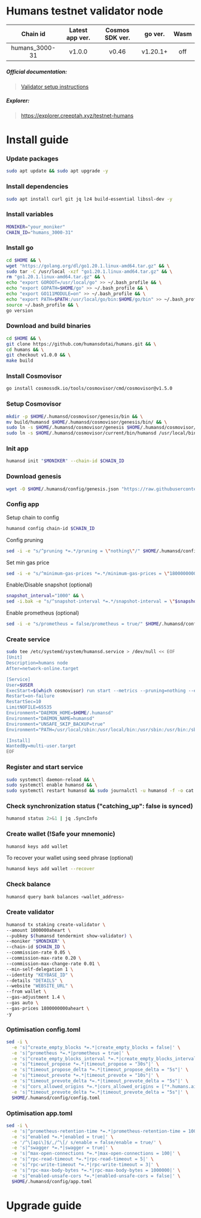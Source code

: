 Humans testnet validator node
=
|Chain id|Latest app ver.|Cosmos SDK ver.|go ver.|Wasm|
|:------:|:-------------:|:-------------:|:-----:|:--:|
|humans_3000-31|v1.0.0|v0.46|v1.20.1+|off|

##### Official documentation:
> [Validator setup instructions](https://github.com/humansdotai/testnets/blob/master/Install.md)
##### Explorer:
> https://explorer.creeptah.xyz/testnet-humans

Install guide
=
### Update packages
```Bash
sudo apt update && sudo apt upgrade -y
```
### Install dependencies
```Bash
sudo apt install curl git jq lz4 build-essential libssl-dev -y
```
### Install variables
```Bash
MONIKER="your_moniker"
CHAIN_ID="humans_3000-31"
```
### Install go
```Bash
cd $HOME && \
wget "https://golang.org/dl/go1.20.1.linux-amd64.tar.gz" && \
sudo tar -C /usr/local -xzf "go1.20.1.linux-amd64.tar.gz" && \
rm "go1.20.1.linux-amd64.tar.gz" && \
echo "export GOROOT=/usr/local/go" >> ~/.bash_profile && \
echo "export GOPATH=$HOME/go" >> ~/.bash_profile && \
echo "export GO111MODULE=on" >> ~/.bash_profile && \
echo "export PATH=$PATH:/usr/local/go/bin:$HOME/go/bin" >> ~/.bash_profile && \
source ~/.bash_profile && \
go version
```
### Download and build binaries
```Bash
cd $HOME && \
git clone https://github.com/humansdotai/humans.git && \
cd humans && \
git checkout v1.0.0 && \
make build
```
### Install Cosmovisor
```Bash
go install cosmossdk.io/tools/cosmovisor/cmd/cosmovisor@v1.5.0
```
### Setup Cosmovisor
```Bash
mkdir -p $HOME/.humansd/cosmovisor/genesis/bin && \
mv build/humansd $HOME/.humansd/cosmovisor/genesis/bin/ && \
sudo ln -s $HOME/.humansd/cosmovisor/genesis $HOME/.humansd/cosmovisor/current -f && \
sudo ln -s $HOME/.humansd/cosmovisor/current/bin/humansd /usr/local/bin/humansd -f
```
### Init app
```Bash
humansd init "$MONIKER" --chain-id $CHAIN_ID
```
### Download genesis
```Bash
wget -O $HOME/.humansd/config/genesis.json "https://raw.githubusercontent.com/humansdotai/testnets/master/friction/mission-3/genesis.json"
```
### Config app

Setup chain to config
```Bash
humansd config chain-id $CHAIN_ID
```
Config pruning
```Bash
sed -i -e "s/^pruning *=.*/pruning = \"nothing\"/" $HOME/.humansd/config/app.toml
```
Set min gas price
```Bash
sed -i -e "s/^minimum-gas-prices *=.*/minimum-gas-prices = \"1800000000aheart\"/" $HOME/.humansd/config/app.toml
```
Enable/Disable snapshot (optional)
```Bash
snapshot_interval="1000" && \
sed -i.bak -e "s/^snapshot-interval *=.*/snapshot-interval = \"$snapshot_interval\"/" ~/.humansd/config/app.toml
```
Enable prometheus (optional)
```Bash
sed -i -e "s/prometheus = false/prometheus = true/" $HOME/.humansd/config/config.toml
```
### Create service
```Bash
sudo tee /etc/systemd/system/humansd.service > /dev/null << EOF
[Unit]
Description=humans node
After=network-online.target

[Service]
User=$USER
ExecStart=$(which cosmovisor) run start --metrics --pruning=nothing --evm.tracer=json --minimum-gas-prices=1800000000aheart json-rpc.api eth,net,web3,miner --api.enable
Restart=on-failure
RestartSec=10
LimitNOFILE=65535
Environment="DAEMON_HOME=$HOME/.humansd"
Environment="DAEMON_NAME=humansd"
Environment="UNSAFE_SKIP_BACKUP=true"
Environment="PATH=/usr/local/sbin:/usr/local/bin:/usr/sbin:/usr/bin:/sbin:/bin:/usr/games:/usr/local/games:/snap/bin:$HOME/.humansd/cosmovisor/current/bin"

[Install]
WantedBy=multi-user.target
EOF
```
### Register and start service
```Bash
sudo systemctl daemon-reload && \
sudo systemctl enable humansd && \
sudo systemctl restart humansd && sudo journalctl -u humansd -f -o cat
```
### Check synchronization status ("catching_up": false is synced)
```Bash
humansd status 2>&1 | jq .SyncInfo
```
### Create wallet (!Safe your mnemonic)
```Bash
humansd keys add wallet
```
To recover your wallet using seed phrase (optional)
```Bash
humansd keys add wallet --recover
```
### Check balance
```Bash
humansd query bank balances <wallet_address>
```
### Create validator
```Bash
humansd tx staking create-validator \
--amount 1000000aheart \
--pubkey $(humansd tendermint show-validator) \
--moniker "$MONIKER" \
--chain-id $CHAIN_ID \
--commission-rate 0.05 \
--commission-max-rate 0.20 \
--commission-max-change-rate 0.01 \
--min-self-delegation 1 \
--identity "KEYBASE_ID" \
--details "DETAILS" \
--website "WEBSITE_URL" \
--from wallet \
--gas-adjustment 1.4 \
--gas auto \
--gas-prices 1800000000aheart \
-y
```
### Optimisation config.toml
```Bash
sed -i \
  -e 's|^create_empty_blocks *=.*|create_empty_blocks = false|' \
  -e 's|^prometheus *=.*|prometheus = true|' \
  -e 's|^create_empty_blocks_interval *=.*|create_empty_blocks_interval = "30s"|' \
  -e 's|^timeout_propose *=.*|timeout_propose = "30s"|' \
  -e 's|^timeout_propose_delta *=.*|timeout_propose_delta = "5s"|' \
  -e 's|^timeout_prevote *=.*|timeout_prevote = "10s"|' \
  -e 's|^timeout_prevote_delta *=.*|timeout_prevote_delta = "5s"|' \
  -e 's|^cors_allowed_origins *=.*|cors_allowed_origins = ["*.humans.ai","*.humans.zone"]|' \
  -e 's|^timeout_prevote_delta *=.*|timeout_prevote_delta = "5s"|' \
  $HOME/.humansd/config/config.toml
```
### Optimisation app.toml
```Bash
sed -i \
  -e 's|^prometheus-retention-time *=.*|prometheus-retention-time = 1000000000000|' \
  -e 's|^enabled *=.*|enabled = true|' \
  -e '/^\[api\]$/,/^\[/ s/enable = false/enable = true/' \
  -e 's|^swagger *=.*|swagger = true|' \
  -e 's|^max-open-connections *=.*|max-open-connections = 100|' \
  -e 's|^rpc-read-timeout *=.*|rpc-read-timeout = 5|' \
  -e 's|^rpc-write-timeout *=.*|rpc-write-timeout = 3|' \
  -e 's|^rpc-max-body-bytes *=.*|rpc-max-body-bytes = 1000000|' \
  -e 's|^enabled-unsafe-cors *=.*|enabled-unsafe-cors = false|' \
  $HOME/.humansd/config/app.toml
  ```

Upgrade guide
=
